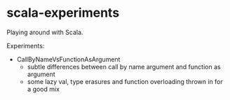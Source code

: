 # scala-experiments

Playing around with Scala.

Experiments:

* CallByNameVsFunctionAsArgument
    - subtle differences between call by name argument and function as argument
    - some lazy val, type erasures and function overloading thrown in for
      a good mix

